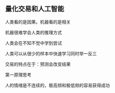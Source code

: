 ## 量化交易和人工智能

人类看的是因果。机器看的是相关

机器很难学会人类的推理方式

人类会在不知不觉中学到尝试

人类可以从很少的样本中快速学习同时举一反三



交易的特点在于：预测会改变结果

第一原理思考

人的情绪是不连续的，极高频和极低频的容易获得成功



